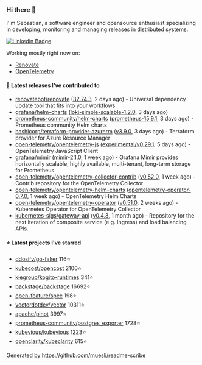 ### Hi there 👋

I’ m Sebastian, a software engineer and opensource enthusiast specializing in developing, monitoring and managing releases in distributed systems.

[![Linkedin Badge](https://img.shields.io/badge/-LinkedIn-blue?style=flat&logo=Linkedin&logoColor=white&link=https://www.linkedin.com/in/sebastian-poxhofer/)](https://www.linkedin.com/in/sebastian-poxhofer/)

Working mostly right now on:
- [Renovate](https://github.com/renovatebot/renovate)
- [OpenTelemetry](https://github.com/open-telemetry)



#### 🚀 Latest releases I've contributed to

- [renovatebot/renovate](https://github.com/renovatebot/renovate) ([32.74.3](https://github.com/renovatebot/renovate/releases/tag/32.74.3), 2 days ago) - Universal dependency update tool that fits into your workflows.
- [grafana/helm-charts](https://github.com/grafana/helm-charts) ([loki-simple-scalable-1.2.0](https://github.com/grafana/helm-charts/releases/tag/loki-simple-scalable-1.2.0), 3 days ago)
- [prometheus-community/helm-charts](https://github.com/prometheus-community/helm-charts) ([prometheus-15.9.1](https://github.com/prometheus-community/helm-charts/releases/tag/prometheus-15.9.1), 3 days ago) - Prometheus community Helm charts
- [hashicorp/terraform-provider-azurerm](https://github.com/hashicorp/terraform-provider-azurerm) ([v3.9.0](https://github.com/hashicorp/terraform-provider-azurerm/releases/tag/v3.9.0), 3 days ago) - Terraform provider for Azure Resource Manager
- [open-telemetry/opentelemetry-js](https://github.com/open-telemetry/opentelemetry-js) ([experimental/v0.29.1](https://github.com/open-telemetry/opentelemetry-js/releases/tag/experimental%2Fv0.29.1), 5 days ago) - OpenTelemetry JavaScript Client
- [grafana/mimir](https://github.com/grafana/mimir) ([mimir-2.1.0](https://github.com/grafana/mimir/releases/tag/mimir-2.1.0), 1 week ago) - Grafana Mimir provides horizontally scalable, highly available, multi-tenant, long-term storage for Prometheus.
- [open-telemetry/opentelemetry-collector-contrib](https://github.com/open-telemetry/opentelemetry-collector-contrib) ([v0.52.0](https://github.com/open-telemetry/opentelemetry-collector-contrib/releases/tag/v0.52.0), 1 week ago) - Contrib repository for the OpenTelemetry Collector
- [open-telemetry/opentelemetry-helm-charts](https://github.com/open-telemetry/opentelemetry-helm-charts) ([opentelemetry-operator-0.7.0](https://github.com/open-telemetry/opentelemetry-helm-charts/releases/tag/opentelemetry-operator-0.7.0), 1 week ago) - OpenTelemetry Helm Charts
- [open-telemetry/opentelemetry-operator](https://github.com/open-telemetry/opentelemetry-operator) ([v0.51.0](https://github.com/open-telemetry/opentelemetry-operator/releases/tag/v0.51.0), 2 weeks ago) - Kubernetes Operator for OpenTelemetry Collector
- [kubernetes-sigs/gateway-api](https://github.com/kubernetes-sigs/gateway-api) ([v0.4.3](https://github.com/kubernetes-sigs/gateway-api/releases/tag/v0.4.3), 1 month ago) - Repository for the next iteration of composite service (e.g. Ingress) and load balancing APIs.

#### ⭐ Latest projects I've starred

- [ddosify/go-faker](https://github.com/ddosify/go-faker) 116⭐
- [kubecost/opencost](https://github.com/kubecost/opencost) 2100⭐
- [kiegroup/kogito-runtimes](https://github.com/kiegroup/kogito-runtimes) 341⭐
- [backstage/backstage](https://github.com/backstage/backstage) 16692⭐
- [open-feature/spec](https://github.com/open-feature/spec) 198⭐
- [vectordotdev/vector](https://github.com/vectordotdev/vector) 10311⭐
- [apache/pinot](https://github.com/apache/pinot) 3997⭐
- [prometheus-community/postgres_exporter](https://github.com/prometheus-community/postgres_exporter) 1728⭐
- [kubevious/kubevious](https://github.com/kubevious/kubevious) 1223⭐
- [openclarity/kubeclarity](https://github.com/openclarity/kubeclarity) 615⭐



Generated by https://github.com/muesli/readme-scribe
